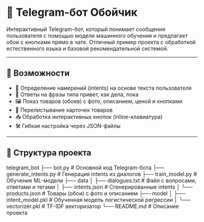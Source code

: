 # 🤖 Telegram-бот Обойчик

Интерактивный Telegram-бот, который понимает сообщения пользователя с помощью модели машинного обучения и предлагает обои с кнопками прямо в чате. Отличный пример проекта с обработкой естественного языка и базовой рекомендательной системой.

---

## 🚀 Возможности

- 🧠 Определение намерений (intents) на основе текста пользователя  
- 💬 Ответы на фразы типа привет, как дела, пока  
- 🖼️ Показ товаров (обоев) с фото, описанием, ценой и кнопками  
- 🔁 Перелистывание карточек товаров  
- 📥 Обработка интерактивных кнопок (inline-клавиатура)  
- 🛠️ Гибкая настройка через JSON-файлы  

---

## 📂 Структура проекта

telegram_bot
├── bot.py # Основной код Telegram-бота
├── generate_intents.py # Генерация intents из диалогов
├── train_model.py # Обучение ML-модели
├── data
│ ├── dialogues.txt # Файл с вопросами, ответами и тегами
│ ├── intents.json # Сгенерированные intents
│ └── products.json # Товары (обои) с фото и описанием
├── model
│ ├── intent_model.pkl # Обученная модель логистической регрессии
│ └── vectorizer.pkl # TF-IDF векторизатор
└── README.md # Описание проекта

